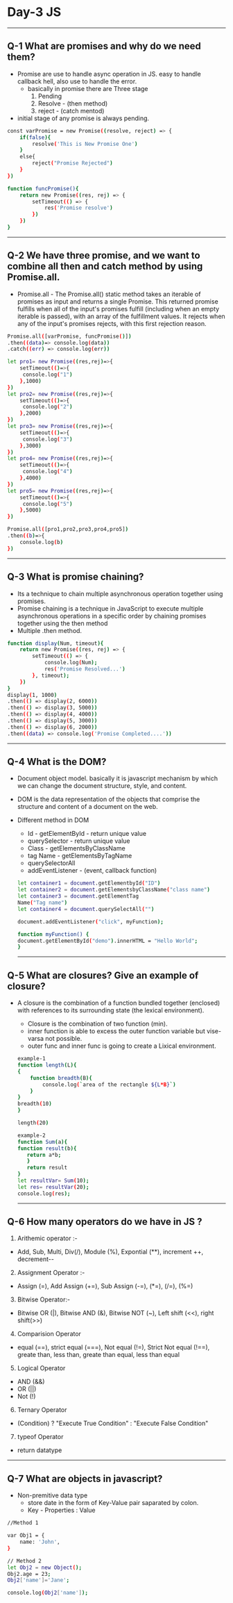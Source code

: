 # Day-3 JS
---
## Q-1 What are promises and why do we need them?
-  Promise are use to handle async operation in JS. easy to handle callback hell, also use to handle the error.
    - basically in promise there are Three stage
        1. Pending
        2. Resolve - (then method)
        3. reject - (catch mentod)
-  initial stage of any promise is always pending.

```bash
const varPromise = new Promise((resolve, reject) => {
    if(false){
        resolve('This is New Promise One')
    }  
    else{
        reject("Promise Rejected")
    }
})

function funcPromise(){
    return new Promise((res, rej) => {
        setTimeout(() => {
            res('Promise resolve')
        })
    })
}
```
---
## Q-2 We have three promise, and we want to combine all then and catch method by using Promise.all.
- Promise.all - 
The Promise.all() static method takes an iterable of promises as input and returns a single Promise. This returned promise fulfills when all of the input's promises fulfill (including when an empty iterable is passed), with an array of the fulfillment values. It rejects when any of the input's promises rejects, with this first rejection reason.

```bash
Promise.all([varPromise, funcPromise()])
.then((data)=> console.log(data))
.catch((err) => console.log(err))

let pro1= new Promise((res,rej)=>{
    setTimeout(()=>{
     console.log("1")   
    },1000)
})
let pro2= new Promise((res,rej)=>{
    setTimeout(()=>{
     console.log("2")   
    },2000)
})
let pro3= new Promise((res,rej)=>{
    setTimeout(()=>{
     console.log("3")   
    },3000)
})
let pro4= new Promise((res,rej)=>{
    setTimeout(()=>{
     console.log("4")   
    },4000)
})
let pro5= new Promise((res,rej)=>{
    setTimeout(()=>{
     console.log("5")   
    },5000)
})

Promise.all([pro1,pro2,pro3,pro4,pro5])
.then((b)=>{
    console.log(b)
})

```
---
## Q-3 What is promise chaining?

- Its a technique to chain multiple asynchronous operation together using promises.
- Promise chaining is a technique in JavaScript to execute multiple asynchronous operations in a specific order by chaining promises together using the then method
- Multiple .then method.

```bash
function display(Num, timeout){
    return new Promise((res, rej) => {
        setTimeout(() => {
            console.log(Num);
            res('Promise Resolved...')
        }, timeout);
    })
}
display(1, 1000)
.then(() => display(2, 6000))
.then(() => display(3, 5000))
.then(() => display(4, 4000))
.then(() => display(5, 3000))
.then(() => display(6, 2000))
.then((data) => console.log('Promise Completed....'))
```
---
## Q-4 What is the DOM?
- Document object model. basically it is javascript mechanism by which we can change the document structure, style, and content.
- DOM is the data representation of the objects that comprise the structure and content of a document on the web.
 - Different method in DOM
      - Id - getElementById - return unique value
      - querySelector -  return unique value    
      - Class - getElementsByClassName 
      - tag Name - getElementsByTagName
      - querySelectorAll 
      - addEventListener - (event, callback function)

      ```bash
      let container1 = document.getElementbyId("ID")
      let container2 = document.getElementsbyClassName("class name")
      let container3 = document.getElementTag
      Name("Tag name")
      let container4 = document.querySelectAll("")

      document.addEventListener("click", myFunction);

     function myFunction() {
    document.getElementById("demo").innerHTML = "Hello World";
    }
      ```
      ---
## Q-5 What are closures? Give an example of closure?
- A closure is the combination of a function bundled together (enclosed) with references to its surrounding state (the lexical environment).
    - Closure is the combination of two function (min).
    - inner function is able to excess the outer function variable but vise-varsa not possible.
    - outer func and inner func is going to create a Lixical environment.

    ```bash
    example-1
    function length(L){
    {
        function breadth(B){
            console.log(`area of the rectangle ${L*B}`)
        }
    }
    breadth(10)
   }

    length(20)
    ```
     ```bash
    example-2
    function Sum(a){
    function result(b){
        return a*b;
        }
        return result
   }
   let resultVar= Sum(10);
  let res= resultVar(20);
  console.log(res);
    ```
    ---
## Q-6 How many operators do we have in JS ?
1. Arithemic operator :-

 - Add, Sub, Multi, Div(/), Module (%), Expontial (**), increment ++, decrement--

2. Assignment Operator :-

- Assign (=), Add Assign (+=), Sub Assign (-=), (*=), (/=), (%=)

3. Bitwise Operator:-

 - Bitwise OR (|), Bitwise AND (&), Bitwise NOT (~), Left shift (<<), right shift(>>)

4. Comparision Operator
 - equal (==), strict equal (===), Not equal (!=), Strict Not equal (!==), greate than, less than, greate than equal, less than equal


5. Logical Operator
- AND (&&)
- OR (||)
- Not (!)

6. Ternary Operator
-  (Condition) ? "Execute True Condition" : "Execute False Condition"

7. typeof Operator
- return datatype
---
## Q-7 What are objects in javascript?
- Non-premitive data type
    - store date in the form of Key-Value pair saparated by colon.
    - Key - Properties : Value
```bash
//Method 1

var Obj1 = {
    name: 'John',
}

// Method 2
let Obj2 = new Object();
Obj2.age = 23;
Obj2['name']='Jane';

console.log(Obj2['name']);
```